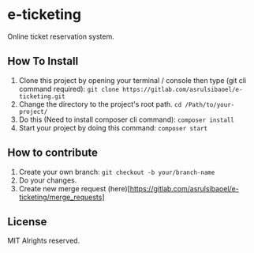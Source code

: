 # e-ticketing
  
Online ticket reservation system.  
  
## How To Install  
1. Clone this project by opening your terminal / console then type (git cli command required): `git clone https://gitlab.com/asrulsibaoel/e-ticketing.git`  
2. Change the directory to the project's root path. `cd /Path/to/your-project/`  
3. Do this (Need to install composer cli command): `composer install`  
4. Start your project by doing this command: `composer start`  
  
## How to contribute  
1. Create your own branch: `git checkout -b your/branch-name`  
2. Do your changes.  
3. Create new merge request (here)[https://gitlab.com/asrulsibaoel/e-ticketing/merge_requests]  
  
## License  
MIT Alrights reserved.